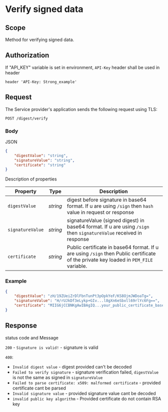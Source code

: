 # Verify signed data

## **Scope**

Method for verifying signed data.

## **Authorization**

If "API_KEY" variable is set in environment, `API-Key` header shall be used in header

```
header 'API-Key: Strong_example'
```

## **Request**

The Service provider's application sends the following request using TLS:

```
POST /digest/verify
```

### **Body**

JSON
```json
{
    "digestValue": "string",
    "signatureValue": "string",
    "certificate": "string"
}
```

Description of properties

|**Property**|**Type**|**Description**|
| --- | --- | --- |
| `digestValue` | *string* | digest before signature in base64 format. If u are using `/sign` then `hash` value in request or response |
| `signatureValue` | *string* | signatureValue (signed digest) in base64 format. If u are using `/sign` then `signatureValue` received in response |
| `certificate` | *string* |  Public certificate in base64 format. If u are using `/sign` then Public certificate of the private key loaded in `PEM_FILE` variable.|


### **Example**

```json
{
    "digestValue": "zH/19ZUeiZrDlFbnTunPt3pOpkYeF/KS8OjmJWDoaTg=",
    "signatureValue": "H/rUJkDf3eLykp+GIv...l8gXn6eSbxll69rlYc6Fg==",
    "certificate": "MIIG6jCCBNKgAwIBAgIQ...your_public_certificate_base64_here...Diyj+2aew=="
}
```

## **Response**

status code and Message

`200` - `Signature is valid!`  - signature is valid

`400`:
* `Invalid digest value` - digest provided can't be decoded
* `Failed to verify signature` - signature verification failed, `digestValue` is not the same as signed in `signatureValue`
* `Failed to parse certificate: x509: malformed certificate` - provided certificate cant be parsed
* `Invalid signature value` - provided signature value cant be decoded
* `invalid public key algorithm` - Provided certificate do not contain RSA key